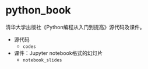 # python_book
清华大学出版社《Python编程从入门到提高》源代码及课件。

- 源代码
  - `codes`
- 课件：Jupyter notebook格式的幻灯片
  - `notebook_slides`

